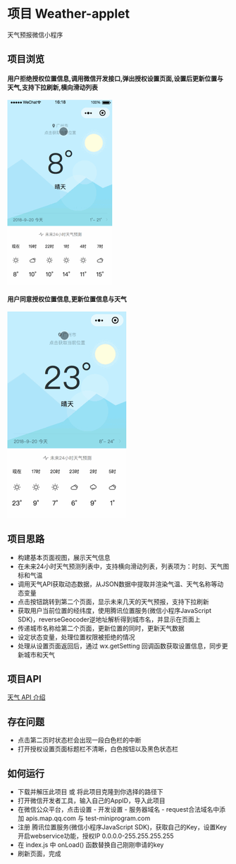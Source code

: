 # 项目 Weather-applet
天气预报微信小程序

## 项目浏览
#### 用户拒绝授权位置信息,调用微信开发接口,弹出授权设置页面,设置后更新位置与天气,支持下拉刷新,横向滑动列表
![gif](https://github.com/doraeige/Weather-applet/blob/master/images/01.gif)


#### 用户同意授权位置信息,更新位置信息与天气
![gif](https://github.com/doraeige/Weather-applet/blob/master/images/02.gif)

## 项目思路
- 构建基本页面视图，展示天气信息
- 在未来24小时天气预测列表中，支持横向滑动列表，列表项为：时刻、天气图标和气温
- 调用天气API获取动态数据，从JSON数据中提取并渲染气温、天气名称等动态变量
- 点击按钮跳转到第二个页面，显示未来几天的天气预报，支持下拉刷新
- 获取用户当前位置的经纬度，使用腾讯位置服务(微信小程序JavaScript SDK)，reverseGeocoder逆地址解析得到城市名，并显示在页面上
- 传递城市名称给第二个页面，更新位置的同时，更新天气数据
- 设定状态变量，处理位置权限被拒绝的情况
- 处理从设置页面返回后，通过 wx.getSetting 回调函数获取设置信息，同步更新城市和天气

## 项目API
[天气 API 介绍](https://github.com/udacity/cn-wechat-weather/blob/default-1-1/weather_api.md)

## 存在问题
- 点击第二页时状态栏会出现一段白色栏的中断
- 打开授权设置页面标题栏不清晰，白色按钮以及黑色状态栏

## 如何运行
- 下载并解压此项目 或 将此项目克隆到你选择的路径下
- 打开微信开发者工具，输入自己的AppID，导入此项目
- 在微信公众平台，点击设置 - 开发设置 - 服务器域名 - request合法域名中添加 apis.map.qq.com 与 test-miniprogram.com
- 注册 腾讯位置服务(微信小程序JavaScript SDK)，获取自己的Key，设置Key开启webservice功能，授权IP 0.0.0.0-255.255.255.255
- 在 index.js 中 onLoad() 函数替换自己刚刚申请的key
- 刷新页面，完成

